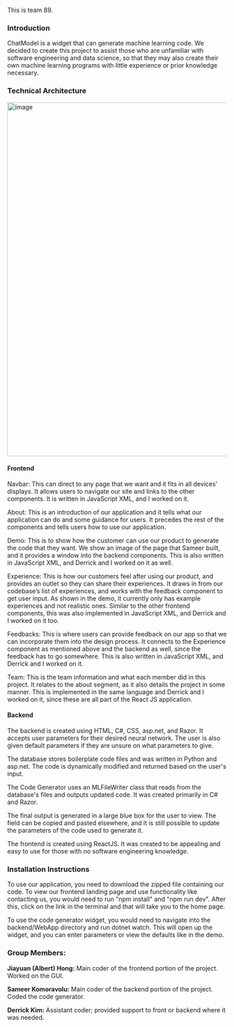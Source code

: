 This is team 89.
### Introduction
ChatModel is a widget that can generate machine learning code. We decided to create this project to assist those who are unfamiliar with software engineering and data science, so that they may also create their own machine learning programs with little experience or prior knowledge necessary.

### Technical Architecture
<img width="813" alt="image" src="https://user-images.githubusercontent.com/93094773/236378918-446faf9f-bfaf-4039-955b-dc01452f517d.png">

#### Frontend
Navbar: This can direct to any page that we want and it fits in all devices’ displays. It allows users to navigate our site and links to the other components. It is written in JavaScript XML, and I worked on it.

About: This is an introduction of our application and it tells what our application can do and some guidance for users. It precedes the rest of the components and tells users how to use our application.

Demo: This is to show how the customer can use our product to generate the code that they want. We show an image of the page that Sameer built, and it provides a window into the backend components. This is also written in JavaScript XML, and Derrick and I worked on it as well.

Experience: This is how our customers feel after using our product, and provides an outlet so they can share their experiences. It draws in from our codebase’s list of experiences, and works with the feedback component to get user input. As shown in the demo, it currently only has example experiences and not realistic ones. Similar to the other frontend components, this was also implemented in JavaScript XML, and Derrick and I worked on it too.

Feedbacks: This is where users can provide feedback on our app so that we can incorporate them into the design process. It connects to the Experience component as mentioned above and the backend as well, since the feedback has to go somewhere. This is also written in JavaScript XML, and Derrick and I worked on it.

Team: This is the team information and what each member did in this project. It relates to the about segment, as it also details the project in some manner. This is implemented in the same language and Derrick and I worked on it, since these are all part of the React JS application.

#### Backend

The backend is created using HTML, C#, CSS, asp.net, and Razor. It accepts user parameters for their desired neural network. The user is also given default parameters if they are unsure on what parameters to give. 

The database stores boilerplate code files and was written in Python and asp.net. The code is dynamically modified and returned based on the user's input.

The Code Generator uses an MLFileWriter class that reads from the database's files and outputs updated code. It was created primarily in C# and Razor.

The final output is generated in a large blue box for the user to view. The field can be copied and pasted elsewhere, and it is still possible to update the parameters of the code used to generate it.

The frontend is created using ReactJS. It was created to be appealing and easy to use for those with no software engineering knowledge.

### Installation Instructions
To use our application, you need to download the zipped file containing our code. To view our frontend landing page and use functionality like contacting us, you would need to run "npm install" and "npm run dev". After this, click on the link in the terminal and that will take you to the home page.

To use the code generator widget, you would need to navigate into the backend/WebApp directory and run dotnet watch. This will open up the widget, and you can enter parameters or view the defaults like in the demo.


### Group Members:
__Jiayuan (Albert) Hong:__ Main coder of the frontend portion of the project. Worked on the GUI.

__Sameer Komoravolu:__ Main coder of the backend portion of the project. Coded the code generator.

__Derrick Kim:__ Assistant coder; provided support to front or backend where it was needed.
